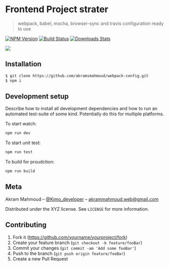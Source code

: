 # Frontend Project strater
> webpack, babel, mocha, browser-sync and travis configuration ready to use

[![NPM Version][npm-image]][npm-url]
[![Build Status][travis-image]][travis-url]
[![Downloads Stats][npm-downloads]][npm-url]



![](header.png)

## Installation

```sh
$ git clone https://github.com/akramsmahmoud/webpack-config.git
$ npm i
```


## Development setup

Describe how to install all development dependencies and how to run an automated test-suite of some kind. Potentially do this for multiple platforms.

To start watch:
```sh
npm run dev
```

To start unit test:
```sh
npm run test
```

To build for proudction:
```sh
npm run build
```


## Meta

Akram Mahmoud – [@Kimo_developer](https://twitter.com/Kimo_developer) – akrammahmoud.web@gmail.com

Distributed under the XYZ license. See ``LICENSE`` for more information.


## Contributing

1. Fork it (<https://github.com/yourname/yourproject/fork>)
2. Create your feature branch (`git checkout -b feature/fooBar`)
3. Commit your changes (`git commit -am 'Add some fooBar'`)
4. Push to the branch (`git push origin feature/fooBar`)
5. Create a new Pull Request

<!-- Markdown link & img dfn's -->
[npm-image]: https://img.shields.io/npm/v/datadog-metrics.svg?style=flat-square
[npm-url]: https://npmjs.org/package/datadog-metrics
[npm-downloads]: https://img.shields.io/npm/dm/datadog-metrics.svg?style=flat-square
[travis-image]: https://img.shields.io/travis/dbader/node-datadog-metrics/master.svg?style=flat-square
[travis-url]: https://travis-ci.org/dbader/node-datadog-metrics
[wiki]: https://github.com/yourname/yourproject/wiki
